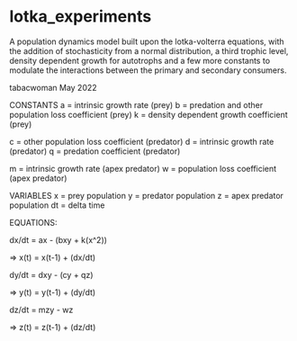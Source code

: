 # lotka_experiments

A population dynamics model built upon the lotka-volterra equations, with the addition of stochasticity from a normal distribution, a third trophic level, density dependent growth for autotrophs and a few more constants to modulate the interactions between the primary and secondary consumers.

tabacwoman May 2022

CONSTANTS
 a = intrinsic growth rate (prey)
 b = predation and other population loss coefficient (prey)
 k = density dependent growth coefficient (prey)

 c = other population loss coefficient (predator)
 d = intrinsic growth rate (predator)
 q = predation coefficient (predator)

 m = intrinsic growth rate (apex predator)
 w = population loss coefficient (apex predator)

 VARIABLES
 x = prey population
 y = predator population
 z = apex predator population
dt = delta time
 
 
 EQUATIONS:
 
 dx/dt = ax - (bxy + k(x^2))
 
=> x(t) = x(t-1) + (dx/dt)
 
 
 
 dy/dt = dxy - (cy + qz)
 
=> y(t) = y(t-1) + (dy/dt)
  
  
  
 dz/dt = mzy - wz
 
=> z(t) = z(t-1) + (dz/dt)